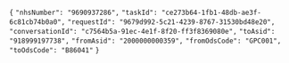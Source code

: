 `{`
	`"nhsNumber": "9690937286",`
	`"taskId": "ce273b64-1fb1-48db-ae3f-6c81cb74b0a0",`
	`"requestId": "9679d992-5c21-4239-8767-31530bd48e20",`
	`"conversationId": "c7564b5a-91ec-4e1f-8f20-ff3f8369080e",`
	`"toAsid": "918999197738",`
	`"fromAsid": "2000000000359",`
	`"fromOdsCode": "GPC001",`
	`"toOdsCode": "B86041"`
`}`